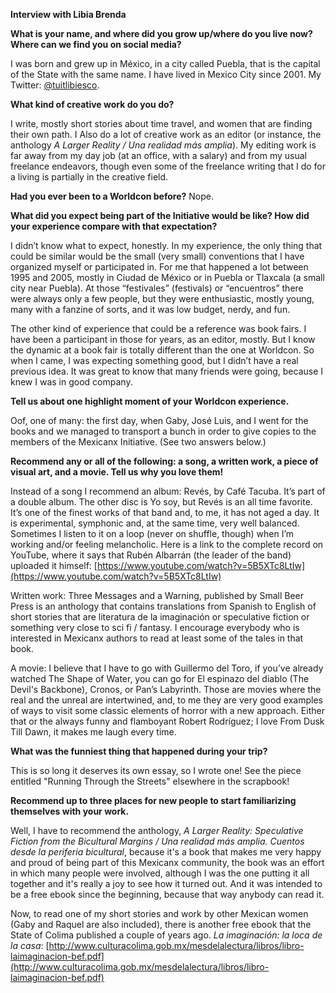 **Interview with Libia Brenda**

**What is your name, and where did you grow up/where do you live now? Where can we find you on social media?**

I was born and grew up in México, in a city called Puebla, that is the capital of the State with the same name. I have lived in Mexico City since 2001. My Twitter: [@tuitlibiesco](https://www.twitter.com/tutlibiesco).

**What kind of creative work do you do?**

I write, mostly short stories about time travel, and women that are finding their own path. I Also do a lot of creative work as an editor (or instance, the anthology _A Larger Reality / Una realidad más amplia_). My editing work is far away from my day job (at an office, with a salary) and from my usual freelance endeavors, though even some of the freelance writing that I do for a living is partially in the creative field.

**Had you ever been to a Worldcon before?**
 Nope.

**What did you expect being part of the Initiative would be like? How did your experience compare with that expectation?**

I didn’t know what to expect, honestly. In my experience, the only thing that could be similar would be the small (very small) conventions that I have organized myself or participated in. For me that happened a lot between 1995 and 2005, mostly in Ciudad de México or in Puebla or Tlaxcala (a small city near Puebla). At those “festivales” (festivals) or “encuentros” there were always only a few people, but they were enthusiastic, mostly young, many with a fanzine of sorts, and it was low budget, nerdy, and fun.

The other kind of experience that could be a reference was book fairs. I have been a participant in those for years, as an editor, mostly. But I know the dynamic at a book fair is totally different than the one at Worldcon. So when I came, I was expecting something good, but I didn’t have a real previous idea. It was great to know that many friends were going, because I knew I was in good company.

**Tell us about one highlight moment of your Worldcon experience.**

Oof, one of many: the first day, when Gaby, José Luis, and I went for the books and we managed to transport a bunch in order to give copies to the members of the Mexicanx Initiative. (See two answers below.)

**Recommend any or all of the following: a song, a written work, a piece of visual art, and a movie. Tell us why you love them!**

Instead of a song I recommend an album: Revés, by Café Tacuba. It’s part of a double album. The other disc is Yo soy, but Revés is an all time favorite. It’s one of the finest works of that band and, to me, it has not aged a day. It is experimental, symphonic and, at the same time, very well balanced. Sometimes I listen to it on a loop (never on shuffle, though) when I’m working and/or feeling melancholic. Here is a link to the complete record on YouTube, where it says that Rubén Albarrán (the leader of the band) uploaded it himself: [https://www.youtube.com/watch?v=5B5XTc8LtIw](https://www.youtube.com/watch?v=5B5XTc8LtIw)

Written work: Three Messages and a Warning, published by Small Beer Press is an anthology that contains translations from Spanish to English of short stories that are literatura de la imaginación or speculative fiction or something very close to sci fi / fantasy. I encourage everybody who is interested in Mexicanx authors to read at least some of the tales in that book.

A movie: I believe that I have to go with Guillermo del Toro, if you’ve already watched The Shape of Water, you can go for El espinazo del diablo (The Devil's Backbone), Cronos, or Pan’s Labyrinth. Those are movies where the real and the unreal are intertwined, and, to me they are very good examples of ways to visit some classic elements of horror with a new approach. Either that or the always funny and flamboyant Robert Rodríguez; I love From Dusk Till Dawn, it makes me laugh every time.

**What was the funniest thing that happened during your trip?**

This is so long it deserves its own essay, so I wrote one! See the piece entitled "Running Through the Streets" elsewhere in the scrapbook!

**Recommend up to three places for new people to start familiarizing themselves with your work.**

Well, I have to recommend the anthology, _A Larger Reality: Speculative Fiction from the Bicultural Margins / Una realidad más amplia. Cuentos desde la periferia bicultural_, because it's a book that makes me very happy and proud of being part of this Mexicanx community, the book was an effort in which many people were involved, although I was the one putting it all together and it's really a joy to see how it turned out. And it was intended to be a free ebook since the beginning, because that way anybody can read it.

Now, to read one of my short stories and work by other Mexican women (Gaby and Raquel are also included), there is another free ebook that the State of Colima published a couple of years ago. _La imaginación: la loca de la casa_: [http://www.culturacolima.gob.mx/mesdelalectura/libros/libro-laimaginacion-bef.pdf](http://www.culturacolima.gob.mx/mesdelalectura/libros/libro-laimaginacion-bef.pdf)
